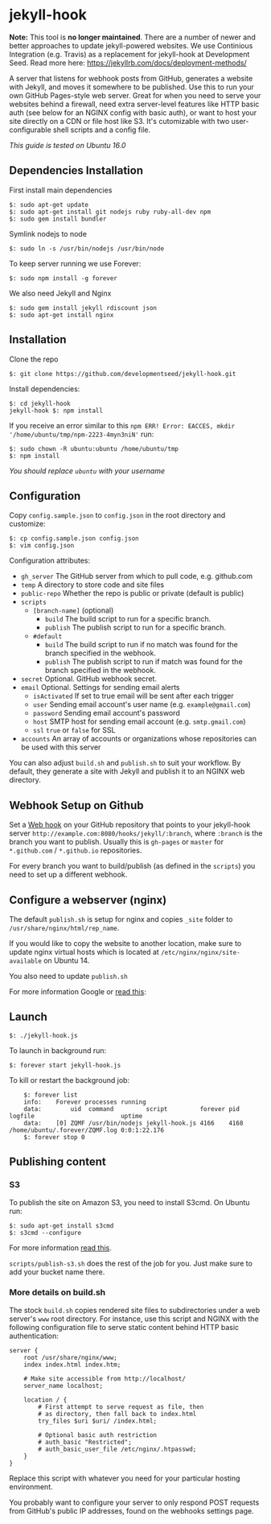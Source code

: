 # jekyll-hook

**Note:** This tool is **no longer maintained**. There are a number of newer and better approaches to update jekyll-powered websites. We use Continious Integration (e.g. Travis) as a replacement for jekyll-hook at Development Seed. Read more here: https://jekyllrb.com/docs/deployment-methods/

A server that listens for webhook posts from GitHub, generates a website with
Jekyll, and moves it somewhere to be published. Use this to run your own GitHub
Pages-style web server. Great for when you need to serve your websites behind a
firewall, need extra server-level features like HTTP basic auth (see below for an
NGINX config with basic auth), or want to host your site directly on a CDN or
file host like S3. It's cutomizable with two user-configurable shell scripts
and a config file.

*This guide is tested on Ubuntu 16.0*

## Dependencies Installation

First install main dependencies

    $: sudo apt-get update
    $: sudo apt-get install git nodejs ruby ruby-all-dev npm
    $: sudo gem install bundler

Symlink nodejs to node

    $: sudo ln -s /usr/bin/nodejs /usr/bin/node

To keep server running we use Forever:

    $: sudo npm install -g forever

We also need Jekyll and Nginx

    $: sudo gem install jekyll rdiscount json
    $: sudo apt-get install nginx

## Installation

Clone the repo

    $: git clone https://github.com/developmentseed/jekyll-hook.git

Install dependencies:

    $: cd jekyll-hook
    jekyll-hook $: npm install

If you receive an error similar to this `npm ERR! Error: EACCES, mkdir
'/home/ubuntu/tmp/npm-2223-4myn3niN'` run:

    $: sudo chown -R ubuntu:ubuntu /home/ubuntu/tmp
    $: npm install

*You should replace `ubuntu` with your username*

## Configuration

Copy `config.sample.json` to `config.json` in the root directory and customize:

    $: cp config.sample.json config.json
    $: vim config.json

Configuration attributes:

- `gh_server` The GitHub server from which to pull code, e.g. github.com
- `temp` A directory to store code and site files
- `public-repo` Whether the repo is public or private (default is public)
- `scripts`
    - `[branch-name]` (optional)
        - `build` The build script to run for a specific branch.
        - `publish` The publish script to run for a specific branch.
    - `#default`
        - `build` The build script to run if no match was found for the branch specified in the webhook.
        - `publish` The publish script to run if match was found for the branch specified in the webhook.
- `secret` Optional. GitHub webhook secret.
- `email` Optional. Settings for sending email alerts
    - `isActivated` If set to true email will be sent after each trigger
    - `user` Sending email account's user name (e.g. `example@gmail.com`)
    - `password` Sending email account's password
    - `host` SMTP host for sending email account (e.g. `smtp.gmail.com`)
    - `ssl` `true` or `false` for SSL
- `accounts` An array of accounts or organizations whose repositories can be used
with this server

You can also adjust `build.sh` and `publish.sh` to suit your workflow. By default,
they generate a site with Jekyll and publish it to an NGINX web directory.

## Webhook Setup on Github

Set a [Web hook](https://developer.github.com/webhooks/) on your GitHub repository
that points to your jekyll-hook server `http://example.com:8080/hooks/jekyll/:branch`, where `:branch` is the branch you want to publish. Usually this is `gh-pages` or `master` for `*.github.com` / `*.github.io` repositories.

For every branch you want to build/publish (as defined in the `scripts`) you need to set up a different webhook.

## Configure a webserver (nginx)

The default `publish.sh` is setup for nginx and copies `_site` folder to `/usr/share/nginx/html/rep_name`.

If you would like to copy the website to another location, make sure to update
nginx virtual hosts which is located at `/etc/nginx/nginx/site-available` on Ubuntu 14.

You also need to update `publish.sh`

For more information Google or [read this](https://www.digitalocean.com/community/tutorials/how-to-configure-the-nginx-web-server-on-a-virtual-private-server):

## Launch

    $: ./jekyll-hook.js

To launch in background run:

    $: forever start jekyll-hook.js

To kill or restart the background job:

```
    $: forever list
    info:    Forever processes running
    data:        uid  command         script         forever pid  logfile                        uptime
    data:    [0] ZQMF /usr/bin/nodejs jekyll-hook.js 4166    4168 /home/ubuntu/.forever/ZQMF.log 0:0:1:22.176
    $: forever stop 0
```

## Publishing content

### S3

To publish the site on Amazon S3, you need to install S3cmd. On Ubuntu run:

    $: sudo apt-get install s3cmd
    $: s3cmd --configure

For more information [read this](http://xmodulo.com/2013/06/how-to-access-amazon-s3-cloud-storage-from-command-line-in-linux.html).

`scripts/publish-s3.sh` does the rest of the job for you. Just make sure to add your bucket name there.

### More details on build.sh

The stock `build.sh` copies rendered site files to subdirectories under a web server's `www` root directory. For instance, use this script and NGINX with the following configuration file to serve static content behind HTTP basic authentication:

```
server {
    root /usr/share/nginx/www;
    index index.html index.htm;

    # Make site accessible from http://localhost/
    server_name localhost;

    location / {
        # First attempt to serve request as file, then
        # as directory, then fall back to index.html
        try_files $uri $uri/ /index.html;

        # Optional basic auth restriction
        # auth_basic "Restricted";
        # auth_basic_user_file /etc/nginx/.htpasswd;
    }
}
```

Replace this script with whatever you need for your particular hosting environment.

You probably want to configure your server to only respond POST requests from GitHub's
public IP addresses, found on the webhooks settings page.
